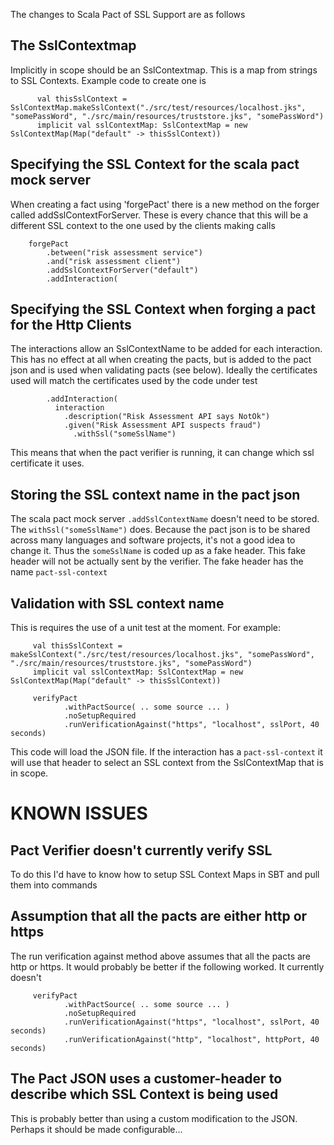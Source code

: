 The changes to Scala Pact of SSL Support are as follows

## The SslContextmap
Implicitly in scope should be an SslContextmap. This is a map from strings to SSL Contexts. Example code to create one is

```
      val thisSslContext = SslContextMap.makeSslContext("./src/test/resources/localhost.jks", "somePassWord", "./src/main/resources/truststore.jks", "somePassWord")
      implicit val sslContextMap: SslContextMap = new SslContextMap(Map("default" -> thisSslContext))
```

## Specifying the SSL Context for the scala pact mock server
When creating a fact using 'forgePact' there is a new method on the forger called addSslContextForServer.
These is every chance that this will be a different SSL context to the one used by the clients making calls

```
    forgePact
        .between("risk assessment service")
        .and("risk assessment client")
        .addSslContextForServer("default")
        .addInteraction(
```

## Specifying the SSL Context when forging a pact for the Http Clients
The interactions allow an SslContextName to be added for each interaction. This has no effect at all when creating the pacts, but is added to the pact json and 
is used when validating pacts (see below). Ideally the certificates used will match the certificates used by the code
under test

```
        .addInteraction(
          interaction
            .description("Risk Assessment API says NotOk")
            .given("Risk Assessment API suspects fraud")
              .withSsl("someSslName")
```

This means that when the pact verifier is running, it can change which ssl certificate it uses. 

## Storing the SSL context name in the pact json
The scala pact mock server   `.addSslContextName` doesn't need to be stored. The `withSsl("someSslName")` does. Because the pact json is to be
shared across many languages and software projects, it's not a good idea to change it. Thus the `someSslName` is coded up as a fake header. This fake header will not be actually sent by the verifier. The fake header has the name `pact-ssl-context`

## Validation with SSL context name
This is requires the use of a unit test at the moment. For example:

```
     val thisSslContext = makeSslContext("./src/test/resources/localhost.jks", "somePassWord", "./src/main/resources/truststore.jks", "somePassWord")
     implicit val sslContextMap: SslContextMap = new SslContextMap(Map("default" -> thisSslContext))

     verifyPact
            .withPactSource( .. some source ... )
            .noSetupRequired 
            .runVerificationAgainst("https", "localhost", sslPort, 40 seconds)
```
This code will load the JSON file. If the interaction has a  `pact-ssl-context` it will use that 
header to select an SSL context from the SslContextMap that is in scope.

# KNOWN ISSUES

## Pact Verifier doesn't currently verify SSL
To do this I'd have to know how to setup SSL Context Maps in SBT and pull them into commands

## Assumption that all the pacts are either http or https
The run verification against method above assumes that all the pacts are http or https. It would probably 
be better if the following worked. It currently doesn't

```
     verifyPact
            .withPactSource( .. some source ... )
            .noSetupRequired 
            .runVerificationAgainst("https", "localhost", sslPort, 40 seconds)
            .runVerificationAgainst("http", "localhost", httpPort, 40 seconds)
```

## The Pact JSON uses a customer-header to describe which SSL Context is being used
This is probably better than using a custom modification to the JSON. Perhaps it should be made configurable...

